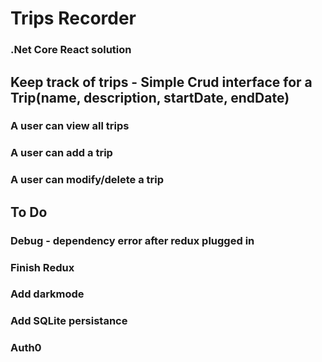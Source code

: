 # Trips Recorder
### .Net Core React solution

## Keep track of trips - Simple Crud interface for a Trip(name, description, startDate, endDate)

### A user can view all trips
### A user can add a trip
### A user can modify/delete a trip

## To Do

### Debug - dependency error after redux plugged in
### Finish Redux
### Add darkmode
### Add SQLite persistance
### Auth0 
